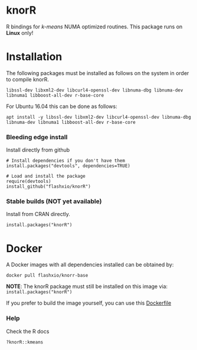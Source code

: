 # knorR

R bindings for *k-means* NUMA optimized routines. This package runs on **Linux** only!

# Installation

The following packages must be installed as follows on the system in order to compile knorR.

```
libssl-dev libxml2-dev libcurl4-openssl-dev libnuma-dbg libnuma-dev libnuma1 libboost-all-dev r-base-core
```

For Ubuntu 16.04 this can be done as follows:

```
apt install -y libssl-dev libxml2-dev libcurl4-openssl-dev libnuma-dbg libnuma-dev libnuma1 libboost-all-dev r-base-core
```

### Bleeding edge install


Install directly from github

```
# Install dependencies if you don't have them
install.packages("devtools", dependencies=TRUE)

# Load and install the package
require(devtools)
install_github("flashxio/knorR")
```

### Stable builds (NOT yet available)

Install from CRAN directly.

```
install.packages("knorR")
```

# Docker

A Docker images with all dependencies installed can be obtained by:

```
docker pull flashxio/knorr-base
```

**NOTE**: The knorR package must still be installed on this image via:
`install.packages("knorR")`

If you prefer to build the image yourself, you can use this
[Dockerfile](https://github.com/flashxio/knor/tree/dev/R/Dockerfile)

### Help
Check the R docs

```
?knorR::kmeans
```
